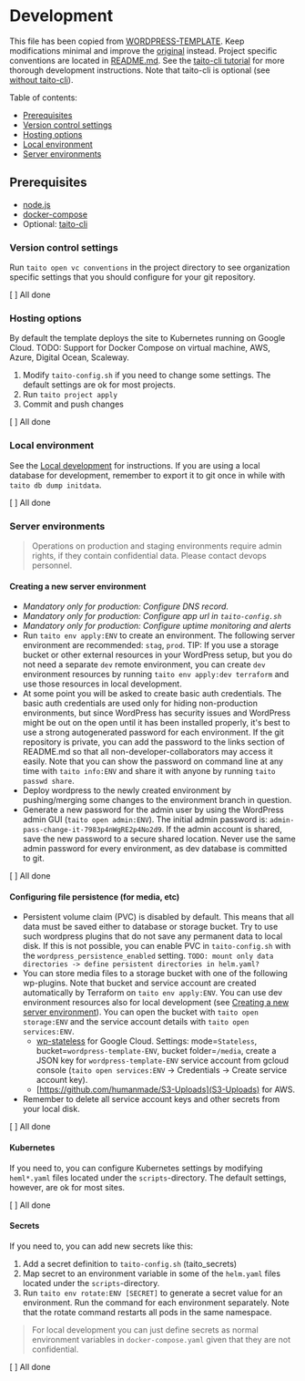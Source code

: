 # Development

This file has been copied from [WORDPRESS-TEMPLATE](https://github.com/TaitoUnited/WORDPRESS-TEMPLATE/). Keep modifications minimal and improve the [original](https://github.com/TaitoUnited/WORDPRESS-TEMPLATE/blob/dev/DEVELOPMENT.md) instead. Project specific conventions are located in [README.md](README.md#conventions). See the [taito-cli tutorial](https://github.com/TaitoUnited/taito-cli/blob/master/docs/tutorial/README.md) for more thorough development instructions. Note that taito-cli is optional (see [without taito-cli](#without-taito-cli)).

Table of contents:

* [Prerequisites](#prerequisites)
* [Version control settings](#version-control-settings)
* [Hosting options](#hosting-options)
* [Local environment](#local-environment)
* [Server environments](#server-environments)

## Prerequisites

* [node.js](https://nodejs.org/)
* [docker-compose](https://docs.docker.com/compose/install/)
* Optional: [taito-cli](https://github.com/TaitoUnited/taito-cli#readme)

### Version control settings

Run `taito open vc conventions` in the project directory to see organization specific settings that you should configure for your git repository.

[ ] All done

### Hosting options

By default the template deploys the site to Kubernetes running on Google Cloud. TODO: Support for Docker Compose on virtual machine, AWS, Azure, Digital Ocean, Scaleway.

1. Modify `taito-config.sh` if you need to change some settings. The default settings are ok for most projects.
2. Run `taito project apply`
3. Commit and push changes

[ ] All done

### Local environment

See the [Local development](#local-development) for instructions. If you are using a local database for development, remember to export it to git once in while with `taito db dump initdata`.

[ ] All done

### Server environments

> Operations on production and staging environments require admin rights, if they contain confidential data. Please contact devops personnel.

#### Creating a new server environment

* *Mandatory only for production: Configure DNS record.*
* *Mandatory only for production: Configure app url in `taito-config.sh`*
* *Mandatory only for production: Configure uptime monitoring and alerts*
* Run `taito env apply:ENV` to create an environment. The following server environment are recommended: `stag`, `prod`. TIP: If you use a storage bucket or other external resources in your WordPress setup, but you do not need a separate `dev` remote environment, you can create `dev` environment resources by running `taito env apply:dev terraform` and use those resources in local development.
* At some point you will be asked to create basic auth credentials. The basic auth credentials are used only for hiding non-production environments, but since WordPress has security issues and WordPress might be out on the open until it has been installed properly, it's best to use a strong autogenerated password for each environment. If the git repository is private, you can add the password to the links section of README.md so that all non-developer-collaborators may access it easily. Note that you can show the password on command line at any time with `taito info:ENV` and share it with anyone by running `taito passwd share`.
* Deploy wordpress to the newly created environment by pushing/merging some changes to the environment branch in question.
* Generate a new password for the admin user by using the WordPress admin GUI (`taito open admin:ENV`). The initial admin password is: `admin-pass-change-it-7983p4nWgRE2p4No2d9`. If the admin account is shared, save the new password to a secure shared location. Never use the same admin password for every environment, as dev database is committed to git.

[ ] All done

#### Configuring file persistence (for media, etc)

* Persistent volume claim (PVC) is disabled by default. This means that all data must be saved either to database or storage bucket. Try to use such wordpress plugins that do not save any permanent data to local disk. If this is not possible, you can enable PVC in `taito-config.sh` with the `wordpress_persistence_enabled` setting. `TODO: mount only data directories -> define persistent directories in helm.yaml?`
* You can store media files to a storage bucket with one of the following wp-plugins. Note that bucket and service account are created automatically by Terraform on `taito env apply:ENV`. You can use dev environment resources also for local development (see [Creating a new server environment](#creating-a-new-server-environment)). You can open the bucket with `taito open storage:ENV` and the service account details with `taito open services:ENV`.
  * [wp-stateless](https://wordpress.org/plugins/wp-stateless/) for Google Cloud. Settings: mode=`Stateless`, bucket=`wordpress-template-ENV`, bucket folder=`/media`, create a JSON key for `wordpress-template-ENV` service account from gcloud console (`taito open services:ENV` -> Credentials -> Create service account key).
  * [https://github.com/humanmade/S3-Uploads](S3-Uploads) for AWS.
* Remember to delete all service account keys and other secrets from your local disk.

[ ] All done

#### Kubernetes

If you need to, you can configure Kubernetes settings by modifying `heml*.yaml` files located under the `scripts`-directory. The default settings, however, are ok for most sites.

[ ] All done

#### Secrets

If you need to, you can add new secrets like this:

1. Add a secret definition to `taito-config.sh` (taito_secrets)
2. Map secret to an environment variable in some of the `helm.yaml` files located under the `scripts`-directory.
3. Run `taito env rotate:ENV [SECRET]` to generate a secret value for an environment. Run the command for each environment separately. Note that the rotate command restarts all pods in the same namespace.

> For local development you can just define secrets as normal environment variables in `docker-compose.yaml` given that they are not confidential.

[ ] All done
